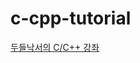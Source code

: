# c-cpp-tutorial

[두들낙서의 C/C++ 강좌](https://www.youtube.com/watch?v=nbkpd0JLoJM&list=PLlJhQXcLQBJqywc5dweQ75GBRubzPxhAk)
